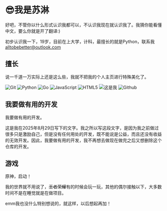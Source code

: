 # :sunglasses:我是苏淋

好吧，不管你以什么形式认识我都可以，不认识我现在就认识我了。我猜你能看懂中文，要么你就是开了翻译:)

初步认识我一下，19岁，目前在上大学，计科，最擅长的就是Python，联系我 alltobebetter@outlook.com

## 擅长

说一千道一万实际上还是这么些，我就不把我的个人主页进行特殊美化了。

![Git](https://img.shields.io/badge/Git-F05032?style=flat-square&logo=Git&logoColor=white)
![Python](https://img.shields.io/badge/Python-3776AB?style=flat-square&logo=Python&logoColor=white)
![Go](https://img.shields.io/badge/Go-00ADD8?style=flat-square&logo=Go&logoColor=white)
![JavaScript](https://img.shields.io/badge/javascript-F7DF1E?style=flat-square&logo=JavaScript&logoColor=white)
![HTML5](https://img.shields.io/badge/html-5E5E5E?style=flat-square&logo=microsoft&logoColor=white)
![这是我](https://img.shields.io/badge/苏淋-00A1D6?style=flat-square&logo=bilibili&logoColor=white)
![Github](https://img.shields.io/badge/alltobebetter-181717?style=flat-square&logo=github&logoColor=white)

## 我要做有用的开发

我要做有用的开发。

这是我在2025年8月29日写下的文字。我之所以写这段文字，是因为我之前做过很多只是激励自己，但是没有任何用处的开发，既不能说是公益，而且还没有收益的无效开发。因此，我要做有用的开发，我不再想去做现在做完之后又想删除这个仓库的开发。

## 游戏

原神，启动！

我的世界就不用说了，~~王者荣耀~~有的时候会玩一玩，其他的偶尔接触以下，大多数时间不是在睡觉就是在做项目。

emm我也没什么特别想说的，就这样，以后想起再加！
